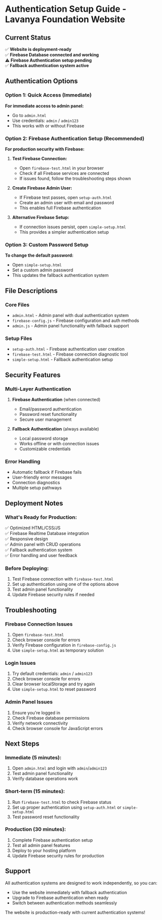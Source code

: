 # Authentication Setup Guide - Lavanya Foundation Website

## Current Status
✅ **Website is deployment-ready**  
✅ **Firebase Database connected and working**  
⚠️ **Firebase Authentication setup pending**  
✅ **Fallback authentication system active**

## Authentication Options

### Option 1: Quick Access (Immediate)
**For immediate access to admin panel:**
- Go to `admin.html`
- Use credentials: `admin` / `admin123`
- This works with or without Firebase

### Option 2: Firebase Authentication Setup (Recommended)
**For production security with Firebase:**

1. **Test Firebase Connection:**
   - Open `firebase-test.html` in your browser
   - Check if all Firebase services are connected
   - If issues found, follow the troubleshooting steps shown

2. **Create Firebase Admin User:**
   - If Firebase test passes, open `setup-auth.html`
   - Create an admin user with email and password
   - This enables full Firebase authentication

3. **Alternative Firebase Setup:**
   - If connection issues persist, open `simple-setup.html`
   - This provides a simpler authentication setup

### Option 3: Custom Password Setup
**To change the default password:**
- Open `simple-setup.html`
- Set a custom admin password
- This updates the fallback authentication system

## File Descriptions

### Core Files
- `admin.html` - Admin panel with dual authentication system
- `firebase-config.js` - Firebase configuration and auth methods
- `admin.js` - Admin panel functionality with fallback support

### Setup Files
- `setup-auth.html` - Firebase authentication user creation
- `firebase-test.html` - Firebase connection diagnostic tool
- `simple-setup.html` - Fallback authentication setup

## Security Features

### Multi-Layer Authentication
1. **Firebase Authentication** (when connected)
   - Email/password authentication
   - Password reset functionality
   - Secure user management

2. **Fallback Authentication** (always available)
   - Local password storage
   - Works offline or with connection issues
   - Customizable credentials

### Error Handling
- Automatic fallback if Firebase fails
- User-friendly error messages
- Connection diagnostics
- Multiple setup pathways

## Deployment Notes

### What's Ready for Production:
✅ Optimized HTML/CSS/JS  
✅ Firebase Realtime Database integration  
✅ Responsive design  
✅ Admin panel with CRUD operations  
✅ Fallback authentication system  
✅ Error handling and user feedback  

### Before Deploying:
1. Test Firebase connection with `firebase-test.html`
2. Set up authentication using one of the options above
3. Test admin panel functionality
4. Update Firebase security rules if needed

## Troubleshooting

### Firebase Connection Issues
1. Open `firebase-test.html`
2. Check browser console for errors
3. Verify Firebase configuration in `firebase-config.js`
4. Use `simple-setup.html` as temporary solution

### Login Issues
1. Try default credentials: `admin` / `admin123`
2. Check browser console for errors
3. Clear browser localStorage and try again
4. Use `simple-setup.html` to reset password

### Admin Panel Issues
1. Ensure you're logged in
2. Check Firebase database permissions
3. Verify network connectivity
4. Check browser console for JavaScript errors

## Next Steps

### Immediate (5 minutes):
1. Open `admin.html` and login with `admin`/`admin123`
2. Test admin panel functionality
3. Verify database operations work

### Short-term (15 minutes):
1. Run `firebase-test.html` to check Firebase status
2. Set up proper authentication using `setup-auth.html` or `simple-setup.html`
3. Test password reset functionality

### Production (30 minutes):
1. Complete Firebase authentication setup
2. Test all admin panel features
3. Deploy to your hosting platform
4. Update Firebase security rules for production

## Support

All authentication systems are designed to work independently, so you can:
- Use the website immediately with fallback authentication
- Upgrade to Firebase authentication when ready
- Switch between authentication methods seamlessly

The website is production-ready with current authentication systems!

